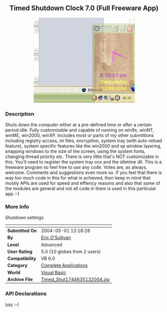 ﻿<div align="center">

## Timed Shutdown Clock 7\.0 \(Full Freeware App\)

<img src="PIC2004512133127933.jpg">
</div>

### Description

Shuts down the computer either at a pre-defined time or after a certain period idle. Fully customizable and capable of running on win9x, winNT, winME, win2000, winXP. Includes most or parts of my other submittions including registry access, ini files, encryption, system tray (with auto-reload feature), system specific features like the win2000 and xp window layering, snapping windows to the size of the screen, using the system fonts, changing thread priority etc. There is very little that's NOT customizable in this. You'll need to register the system tray ocx and the idletime dll. This is a freeware program so feel free to use any code. Votes are, as always, welcome. Comments and suggestions even more so. If you feel that there is way too much code in this for what is achieved, then keep in mind that mostly APIs are used for speed and effiency reasons and also that some of the modules are general and not all code in them is used in this particular app :-)
 
### More Info
 
Shutdown settings


<span>             |<span>
---                |---
**Submitted On**   |2004-05-01 12:16:28
**By**             |[Eric O'Sullivan](https://github.com/Planet-Source-Code/PSCIndex/blob/master/ByAuthor/eric-o-sullivan.md)
**Level**          |Advanced
**User Rating**    |5.0 (10 globes from 2 users)
**Compatibility**  |VB 6\.0
**Category**       |[Complete Applications](https://github.com/Planet-Source-Code/PSCIndex/blob/master/ByCategory/complete-applications__1-27.md)
**World**          |[Visual Basic](https://github.com/Planet-Source-Code/PSCIndex/blob/master/ByWorld/visual-basic.md)
**Archive File**   |[Timed\_Shut1744635132004\.zip](https://github.com/Planet-Source-Code/eric-o-sullivan-timed-shutdown-clock-7-0-full-freeware-app__1-53731/archive/master.zip)

### API Declarations

lots :-)






